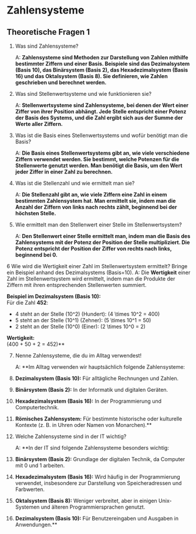 # Zahlensysteme

## Theoretische Fragen 1

1. Was sind Zahlensysteme?

	A: **Zahlensysteme sind Methoden zur Darstellung von Zahlen mithilfe bestimmter Ziffern und einer Basis. Beispiele sind das Dezimalsystem (Basis 10), das Binärsystem (Basis 2), das Hexadezimalsystem (Basis 16) und das Oktalsystem (Basis 8). Sie definieren, wie Zahlen geschrieben und berechnet werden.**

3. Was sind Stellenwertsysteme und wie funktionieren sie?

	A: **Stellenwertsysteme sind Zahlensysteme, bei denen der Wert einer Ziffer von ihrer Position abhängt. Jede Stelle entspricht einer Potenz der Basis des Systems, und die Zahl ergibt sich aus der Summe der Werte aller Ziffern.**

4. Was ist die Basis eines Stellenwertsystems und wofür benötigt man die Basis?

	A: **Die Basis eines Stellenwertsystems gibt an, wie viele verschiedene Ziffern verwendet werden. Sie bestimmt, welche Potenzen für die Stellenwerte genutzt werden. Man benötigt die Basis, um den Wert jeder Ziffer in einer Zahl zu berechnen.**

5. Was ist die Stellenzahl und wie ermittelt man sie?

	A: **Die Stellenzahl gibt an, wie viele Ziffern eine Zahl in einem bestimmten Zahlensystem hat. Man ermittelt sie, indem man die Anzahl der Ziffern von links nach rechts zählt, beginnend bei der höchsten Stelle.**

6. Wie ermittelt man den Stellenwert einer Stelle im Stellenwertsystem?

	A: **Den Stellenwert einer Stelle ermittelt man, indem man die Basis des Zahlensystems mit der Potenz der Position der Stelle multipliziert. Die Potenz entspricht der Position der Ziffer von rechts nach links, beginnend bei 0.**

6 Wie wird die Wertigkeit einer Zahl im Stellenwertsystem ermittelt? Bringe ein Beispiel anhand des Dezimalsystems (Basis=10).
	A: Die **Wertigkeit** einer Zahl im Stellenwertsystem wird ermittelt, indem man die Produkte der Ziffern mit ihren entsprechenden Stellenwerten summiert.

**Beispiel im Dezimalsystem (Basis 10):**  
Für die Zahl **452**:

- 4 steht an der Stelle \(10^2\) (Hundert): \(4 \times 10^2 = 400\)
- 5 steht an der Stelle \(10^1\) (Zehner): \(5 \times 10^1 = 50\)
- 2 steht an der Stelle \(10^0\) (Einer): \(2 \times 10^0 = 2\)

**Wertigkeit:**  
\(400 + 50 + 2 = 452\)**

7. Nenne Zahlensysteme, die du im Alltag verwendest!

	A: **Im Alltag verwenden wir hauptsächlich folgende Zahlensysteme:

1. **Dezimalsystem (Basis 10):** Für alltägliche Rechnungen und Zahlen.
2. **Binärsystem (Basis 2):** In der Informatik und digitalen Geräten.
3. **Hexadezimalsystem (Basis 16):** In der Programmierung und Computertechnik.
4. **Römisches Zahlensystem:** Für bestimmte historische oder kulturelle Kontexte (z. B. in Uhren oder Namen von Monarchen).**

8. Welche Zahlensysteme sind in der IT wichtig?
   
	A: **In der IT sind folgende Zahlensysteme besonders wichtig:

1. **Binärsystem (Basis 2):** Grundlage der digitalen Technik, da Computer mit 0 und 1 arbeiten.
2. **Hexadezimalsystem (Basis 16):** Wird häufig in der Programmierung verwendet, insbesondere zur Darstellung von Speicheradressen und Farbwerten.
3. **Oktalsystem (Basis 8):** Weniger verbreitet, aber in einigen Unix-Systemen und älteren Programmiersprachen genutzt.
4. **Dezimalsystem (Basis 10):** Für Benutzereingaben und Ausgaben in Anwendungen.**













